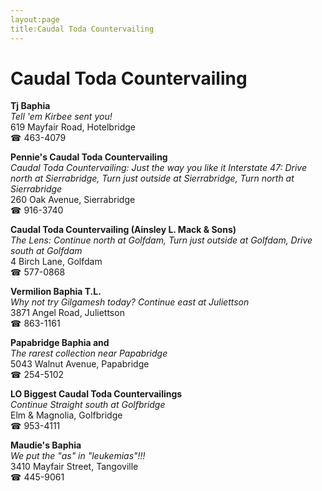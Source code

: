 ```yaml
---
layout:page
title:Caudal Toda Countervailing
---
```

# Caudal Toda Countervailing

**Tj Baphia**  
_Tell 'em Kirbee sent you!_  
619 Mayfair Road, Hotelbridge  
☎ 463-4079



**Pennie's Caudal Toda Countervailing**  
_Caudal Toda Countervailing: Just the way you like it 
Interstate 47: Drive north at Sierrabridge, Turn just outside at Sierrabridge, Turn north at Sierrabridge_  
260 Oak Avenue, Sierrabridge  
☎ 916-3740



**Caudal Toda Countervailing (Ainsley L. Mack & Sons)**  
_The Lens: Continue north at Golfdam, Turn just outside at Golfdam, Drive south at Golfdam_  
4 Birch Lane, Golfdam  
☎ 577-0868



**Vermilion Baphia T.L.**  
_Why not try Gilgamesh today? 
Continue east at Juliettson_  
3871 Angel Road, Juliettson  
☎ 863-1161



**Papabridge Baphia and**  
_The rarest collection near Papabridge_  
5043 Walnut Avenue, Papabridge  
☎ 254-5102



**LO Biggest Caudal Toda Countervailings**  
_Continue Straight south at Golfbridge_  
Elm & Magnolia, Golfbridge  
☎ 953-4111



**Maudie's Baphia**  
_We put the "as" in "leukemias"!!!_  
3410 Mayfair Street, Tangoville  
☎ 445-9061



